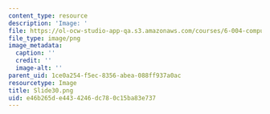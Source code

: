 ```yaml
---
content_type: resource
description: 'Image: '
file: https://ol-ocw-studio-app-qa.s3.amazonaws.com/courses/6-004-computation-structures-spring-2017/e46b265de4434246dc780c15ba83e737_Slide30.png
file_type: image/png
image_metadata:
  caption: ''
  credit: ''
  image-alt: ''
parent_uid: 1ce0a254-f5ec-8356-abea-088ff937a0ac
resourcetype: Image
title: Slide30.png
uid: e46b265d-e443-4246-dc78-0c15ba83e737
---
```

